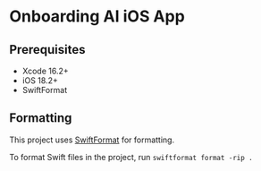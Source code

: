# Onboarding AI iOS App
## Prerequisites
- Xcode 16.2+
- iOS 18.2+
- SwiftFormat

## Formatting
This project uses [SwiftFormat](https://github.com/nicklockwood/SwiftFormat) for formatting.

To format Swift files in the project, run `swiftformat format -rip .`
